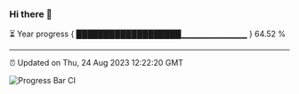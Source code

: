 ### Hi there 👋

⏳ Year progress { ███████████████████▁▁▁▁▁▁▁▁▁▁▁ } 64.52 %

---

⏰ Updated on Thu, 24 Aug 2023 12:22:20 GMT

![Progress Bar CI](https://github.com/liununu/liununu/workflows/Progress%20Bar%20CI/badge.svg)
